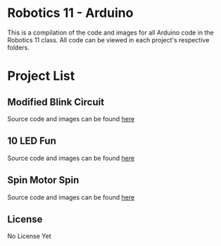 # Robotics 11 - Arduino

This is a compilation of the code and images for all Arduino code in the Robotics 11 class. All code can be viewed in each project's respective folders.

# Project List

## Modified Blink Circuit

Source code and images can be found [here](https://github.com/GuhBean/Robotics11Arduino/tree/main/modifiedBlinkCircuit)

## 10 LED Fun

Source code and images can be found [here](https://github.com/GuhBean/Robotics11Arduino/tree/main/10LEDfun)

## Spin Motor Spin

Source code and images can be found [here](https://github.com/GuhBean/Robotics11Arduino/tree/main/SpinMotorSpin)

## License

No License Yet
